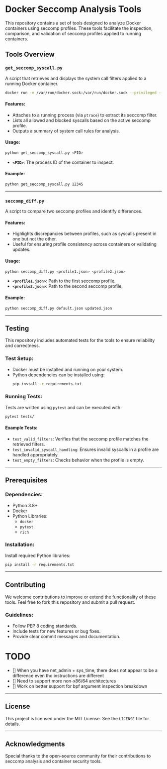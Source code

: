 # Docker Seccomp Analysis Tools

This repository contains a set of tools designed to analyze Docker containers using seccomp profiles. These tools facilitate the inspection, comparison, and validation of seccomp profiles applied to running containers.

## Tools Overview

### `get_seccomp_syscall.py`

A script that retrieves and displays the system call filters applied to a running Docker container.

```bash
docker run -v /var/run/docker.sock:/var/run/docker.sock --privileged --pid=host -v /proc:/host/proc:ro --cap-add=CAP_SYS_PTRACE -it antitree/seccomp-dumper python seccomp_diff.py
```

#### Features:
- Attaches to a running process (via `ptrace`) to extract its seccomp filter.
- Lists all allowed and blocked syscalls based on the active seccomp profile.
- Outputs a summary of system call rules for analysis.

#### Usage:
```bash
python get_seccomp_syscall.py <PID>
```
- **`<PID>`**: The process ID of the container to inspect.

#### Example:
```bash
python get_seccomp_syscall.py 12345
```

---

### `seccomp_diff.py`

A script to compare two seccomp profiles and identify differences.

#### Features:
- Highlights discrepancies between profiles, such as syscalls present in one but not the other.
- Useful for ensuring profile consistency across containers or validating updates.

#### Usage:
```bash
python seccomp_diff.py <profile1.json> <profile2.json>
```
- **`<profile1.json>`**: Path to the first seccomp profile.
- **`<profile2.json>`**: Path to the second seccomp profile.

#### Example:
```bash
python seccomp_diff.py default.json updated.json
```

---

## Testing

This repository includes automated tests for the tools to ensure reliability and correctness.

### Test Setup:
- Docker must be installed and running on your system.
- Python dependencies can be installed using:
  ```bash
  pip install -r requirements.txt
  ```

### Running Tests:
Tests are written using `pytest` and can be executed with:
```bash
pytest tests/
```

#### Example Tests:
- `test_valid_filters`: Verifies that the seccomp profile matches the retrieved filters.
- `test_invalid_syscall_handling`: Ensures invalid syscalls in a profile are handled appropriately.
- `test_empty_filters`: Checks behavior when the profile is empty.

---

## Prerequisites

### Dependencies:
- Python 3.8+
- Docker
- Python Libraries:
  - `docker`
  - `pytest`
  - `rich`

### Installation:
Install required Python libraries:
```bash
pip install -r requirements.txt
```

---

## Contributing

We welcome contributions to improve or extend the functionality of these tools. Feel free to fork this repository and submit a pull request.

### Guidelines:
- Follow PEP 8 coding standards.
- Include tests for new features or bug fixes.
- Provide clear commit messages and documentation.

# TODO
* [] When you have net_admin + sys_time, there does not appear to be a difference even tho instructions are different
* [] Need to support more non-x86/64 architectures
* [] Work on better support for bpf argument inspection breakdown

---

## License

This project is licensed under the MIT License. See the `LICENSE` file for details.

---

## Acknowledgments

Special thanks to the open-source community for their contributions to seccomp analysis and container security tools.


